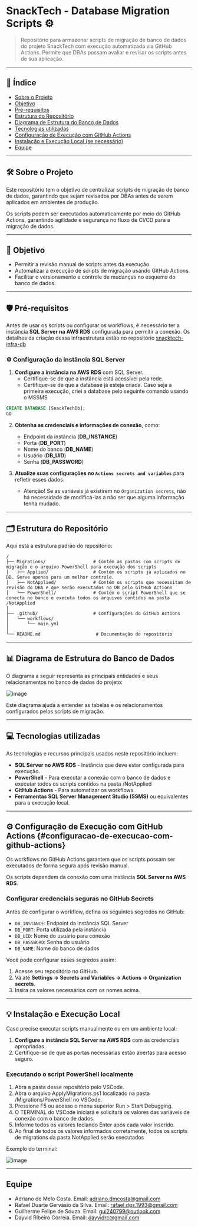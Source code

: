 # SnackTech - Database Migration Scripts ⚙️

> Repositório para armazenar scripts de migração de banco de dados do projeto SnackTech com execução automatizada via GitHub Actions. Permite que DBAs possam avaliar e revisar os scripts antes de sua aplicação.

---

## 📌 Índice

- [Sobre o Projeto](#sobre-o-projeto)  
- [Objetivo](#objetivo)  
- [Pré-requisitos](#pre-requisitos)  
- [Estrutura do Repositório](#estrutura-do-repositorio)
- [Diagrama de Estrutura do Banco de Dados](#diagrama-de-estrutura-do-banco-de-dados)
- [Tecnologias utilizadas](#tecnologias-utilizadas)  
- [Configuração de Execução com GitHub Actions](#configuracao-de-execucao-com-github-actions)  
- [Instalação e Execução Local (se necessário)](#instalacao-e-execucao-local)  
- [Equipe](#equipe) 

---

## 🛠️ Sobre o Projeto

Este repositório tem o objetivo de centralizar scripts de migração de banco de dados, garantindo que sejam revisados por DBAs antes de serem aplicados em ambientes de produção.

Os scripts podem ser executados automaticamente por meio do GitHub Actions, garantindo agilidade e segurança no fluxo de CI/CD para a migração de dados.

---

## 🎯 Objetivo

- Permitir a revisão manual de scripts antes da execução.  
- Automatizar a execução de scripts de migração usando GitHub Actions.  
- Facilitar o versionamento e controle de mudanças no esquema do banco de dados.

---

## 🛡️ Pré-requisitos

Antes de usar os scripts ou configurar os workflows, é necessário ter a instância **SQL Server na AWS RDS** configurada para permitir a conexão. Os detalhes da criação dessa infraestrutura estão no repositório [snacktech-infra-db](https://github.com/SnackTechTeam/snacktech-infra-db)


### ⚙️ Configuração da instância SQL Server
1. **Configure a instância na AWS RDS** com SQL Server.  
   - Certifique-se de que a instância está acessível pela rede.  
   - Certifique-se de que a database já esteja criada. Caso seja a primeira execução, criei a database pelo seguinte comando usando o MSSMS
  
```sql
CREATE DATABASE [SnackTechDb];
GO
```

2. **Obtenha as credenciais e informações de conexão**, como:
   - Endpoint da instância (**DB_INSTANCE**)
   - Porta  (**DB_PORT**)
   - Nome do banco  (**DB_NAME**)
   - Usuário (**DB_UID**)
   - Senha  (**DB_PASSWORD**)

3. **Atualize suas configurações no `Actions secrets and variables`** para refletir esses dados.
   - Atenção! Se as variáveis já existirem no `Organization secrets`, não há necessidade de modificá-las a não ser que alguma informação tenha mudado.

---

## 🗂️ Estrutura do Repositório

Aqui está a estrutura padrão do repositório:

```
/
├── Migrations/                  # Contém as pastas com scripts de migração e o arquivo PowerShell para execução dos scripts
│   ├── Applied/                 # Contém os scripts já aplicados no DB. Serve apenas para um melhor controle.
│   ├── NotApplied/              # Contém os scripts que necessitam de revisão do DBA e que serão executados no DB pelo GitHub Actions
│   └── PowerShell/              # Contém o script PowerShell que se conecta no banco e executa todos os arquivos contidos na pasta /NotApplied
│
├── .github/                     # Configurações do GitHub Actions
│   └── workflows/
│       └── main.yml
│
└── README.md                     # Documentação do repositório
```

---

## 📊 Diagrama de Estrutura do Banco de Dados

O diagrama a seguir representa as principais entidades e seus relacionamentos no banco de dados do projeto:

![image](https://github.com/user-attachments/assets/7f495238-93c0-4521-9600-a7e8c6a1b832)


Este diagrama ajuda a entender as tabelas e os relacionamentos configurados pelos scripts de migração.

---

## 💻 Tecnologias utilizadas

As tecnologias e recursos principais usados neste repositório incluem:

- **SQL Server no AWS RDS** - Instância que deve estar configurada para execução.
- **PowerShell** - Para executar a conexão com o banco de dados e executar todos os scripts contidos na pasta /NotApplied
- **GitHub Actions** - Para automatizar os workflows.  
- **Ferramentas SQL Server Management Studio (SSMS)** ou equivalentes para a execução local.  

---

## ⚙️ Configuração de Execução com GitHub Actions {#configuracao-de-execucao-com-github-actions}

Os workflows no GitHub Actions garantem que os scripts possam ser executados de forma segura após revisão manual.

Os scripts dependem da conexão com uma instância **SQL Server na AWS RDS**.

### Configurar credenciais seguras no GitHub Secrets
Antes de configurar o workflow, defina os seguintes segredos no GitHub:

- `DB_INSTANCE`: Endpoint da instância SQL Server  
- `DB_PORT`: Porta utilizada pela instância  
- `DB_UID`: Nome do usuário para conexão  
- `DB_PASSWORD`: Senha do usuário  
- `DB_NAME`: Nome do banco de dados  

Você pode configurar esses segredos assim:

1. Acesse seu repositório no GitHub.
2. Vá até **Settings → Secrets and Variables → Actions → Organization secrets**.
3. Insira os valores necessários com os nomes acima.

---

## 💡 Instalação e Execução Local

Caso precise executar scripts manualmente ou em um ambiente local:

1. **Configure a instância SQL Server na AWS RDS** com as credenciais apropriadas.  
2. Certifique-se de que as portas necessárias estão abertas para acesso seguro.  

### Executando o script PowerShell localmente

1. Abra a pasta desse repositório pelo VSCode.
2. Abra o arquivo ApplyMigrations.ps1 localizado na pasta /Migrations/PowerShell no VSCode.
3. Pressione F5 ou acesso o menu superior Run > Start Debugging.
4. O TERMINAL do VSCode iniciará e solicitará os valores das variáveis de conexão com o banco de dados.
5. Informe todos os valores teclando Enter após cada valor inserido.
6. Ao final de todos os valores informados corretamente, todos os scripts de migrations da pasta NotApplied serão executados

Exemplo do terminal:

![image](https://github.com/user-attachments/assets/57d7446a-91d5-417b-9ba3-efde8c789c7e)

---

## Equipe

* Adriano de Melo Costa. Email: adriano.dmcosta@gmail.com
* Rafael Duarte Gervásio da Silva. Email: rafael.dgs.1993@gmail.com
* Guilherme Felipe de Souza. Email: gui240799@outlook.com
* Dayvid Ribeiro Correia. Email: dayvidrc@gmail.com
